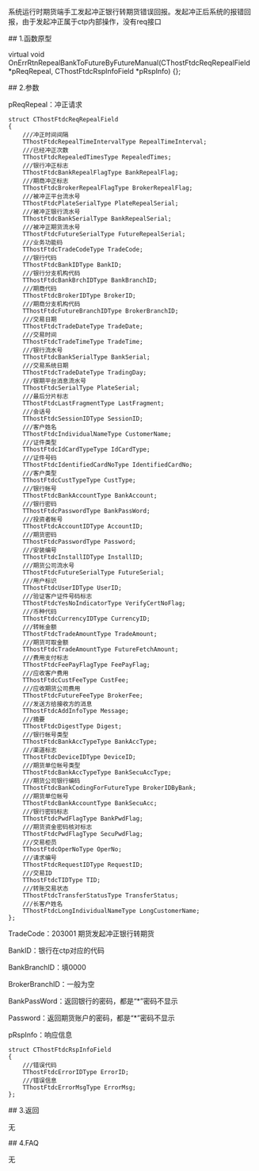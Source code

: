 <p>系统运行时期货端手工发起冲正银行转期货错误回报。发起冲正后系统的报错回报，由于发起冲正属于ctp内部操作，没有req接口</p>
<span class="anchor" id="c23f1460-6bc3-46da-b19c-6391b34ed364"></span>
## 1.函数原型
<p>virtual void OnErrRtnRepealBankToFutureByFutureManual(CThostFtdcReqRepealField *pReqRepeal, CThostFtdcRspInfoField *pRspInfo) {};</p>
<span class="anchor" id="07d48a3d-4b9c-4e81-8f5a-6520a1e2349c"></span>
## 2.参数
<p>pReqRepeal：冲正请求</p>
<pre><code>struct CThostFtdcReqRepealField
{
    ///冲正时间间隔
    TThostFtdcRepealTimeIntervalType RepealTimeInterval;
    ///已经冲正次数
    TThostFtdcRepealedTimesType RepealedTimes;
    ///银行冲正标志
    TThostFtdcBankRepealFlagType BankRepealFlag;
    ///期商冲正标志
    TThostFtdcBrokerRepealFlagType BrokerRepealFlag;
    ///被冲正平台流水号
    TThostFtdcPlateSerialType PlateRepealSerial;
    ///被冲正银行流水号
    TThostFtdcBankSerialType BankRepealSerial;
    ///被冲正期货流水号
    TThostFtdcFutureSerialType FutureRepealSerial;
    ///业务功能码
    TThostFtdcTradeCodeType TradeCode;
    ///银行代码
    TThostFtdcBankIDType BankID;
    ///银行分支机构代码
    TThostFtdcBankBrchIDType BankBranchID;
    ///期商代码
    TThostFtdcBrokerIDType BrokerID;
    ///期商分支机构代码
    TThostFtdcFutureBranchIDType BrokerBranchID;
    ///交易日期
    TThostFtdcTradeDateType TradeDate;
    ///交易时间
    TThostFtdcTradeTimeType TradeTime;
    ///银行流水号
    TThostFtdcBankSerialType BankSerial;
    ///交易系统日期 
    TThostFtdcTradeDateType TradingDay;
    ///银期平台消息流水号
    TThostFtdcSerialType PlateSerial;
    ///最后分片标志
    TThostFtdcLastFragmentType LastFragment;
    ///会话号
    TThostFtdcSessionIDType SessionID;
    ///客户姓名
    TThostFtdcIndividualNameType CustomerName;
    ///证件类型
    TThostFtdcIdCardTypeType IdCardType;
    ///证件号码
    TThostFtdcIdentifiedCardNoType IdentifiedCardNo;
    ///客户类型
    TThostFtdcCustTypeType CustType;
    ///银行帐号
    TThostFtdcBankAccountType BankAccount;
    ///银行密码
    TThostFtdcPasswordType BankPassWord;
    ///投资者帐号
    TThostFtdcAccountIDType AccountID;
    ///期货密码
    TThostFtdcPasswordType Password;
    ///安装编号
    TThostFtdcInstallIDType InstallID;
    ///期货公司流水号
    TThostFtdcFutureSerialType FutureSerial;
    ///用户标识
    TThostFtdcUserIDType UserID;
    ///验证客户证件号码标志
    TThostFtdcYesNoIndicatorType VerifyCertNoFlag;
    ///币种代码
    TThostFtdcCurrencyIDType CurrencyID;
    ///转帐金额
    TThostFtdcTradeAmountType TradeAmount;
    ///期货可取金额
    TThostFtdcTradeAmountType FutureFetchAmount;
    ///费用支付标志
    TThostFtdcFeePayFlagType FeePayFlag;
    ///应收客户费用
    TThostFtdcCustFeeType CustFee;
    ///应收期货公司费用
    TThostFtdcFutureFeeType BrokerFee;
    ///发送方给接收方的消息
    TThostFtdcAddInfoType Message;
    ///摘要
    TThostFtdcDigestType Digest;
    ///银行帐号类型
    TThostFtdcBankAccTypeType BankAccType;
    ///渠道标志
    TThostFtdcDeviceIDType DeviceID;
    ///期货单位帐号类型
    TThostFtdcBankAccTypeType BankSecuAccType;
    ///期货公司银行编码
    TThostFtdcBankCodingForFutureType BrokerIDByBank;
    ///期货单位帐号
    TThostFtdcBankAccountType BankSecuAcc;
    ///银行密码标志
    TThostFtdcPwdFlagType BankPwdFlag;
    ///期货资金密码核对标志
    TThostFtdcPwdFlagType SecuPwdFlag;
    ///交易柜员
    TThostFtdcOperNoType OperNo;
    ///请求编号
    TThostFtdcRequestIDType RequestID;
    ///交易ID
    TThostFtdcTIDType TID;
    ///转账交易状态
    TThostFtdcTransferStatusType TransferStatus;
    ///长客户姓名
    TThostFtdcLongIndividualNameType LongCustomerName;
};
</code></pre>
<p>TradeCode：203001 期货发起冲正银行转期货</p>
<p>BankID：银行在ctp对应的代码</p>
<p>BankBranchID：填0000</p>
<p>BrokerBranchID：一般为空</p>
<p>BankPassWord：返回银行的密码，都是“*”密码不显示</p>
<p>Password：返回期货账户的密码，都是“*”密码不显示</p>
<p>pRspInfo：响应信息</p>
<pre><code>struct CThostFtdcRspInfoField
{
    ///错误代码
    TThostFtdcErrorIDType ErrorID;
    ///错误信息
    TThostFtdcErrorMsgType ErrorMsg;
};
</code></pre>
<span class="anchor" id="14e4f8c4-8077-4f97-aae6-1c1022742420"></span>
## 3.返回
<p>无</p>
<span class="anchor" id="bf8e917a-ae89-4d1a-a795-072e87eb518a"></span>
## 4.FAQ
<p>无</p>
